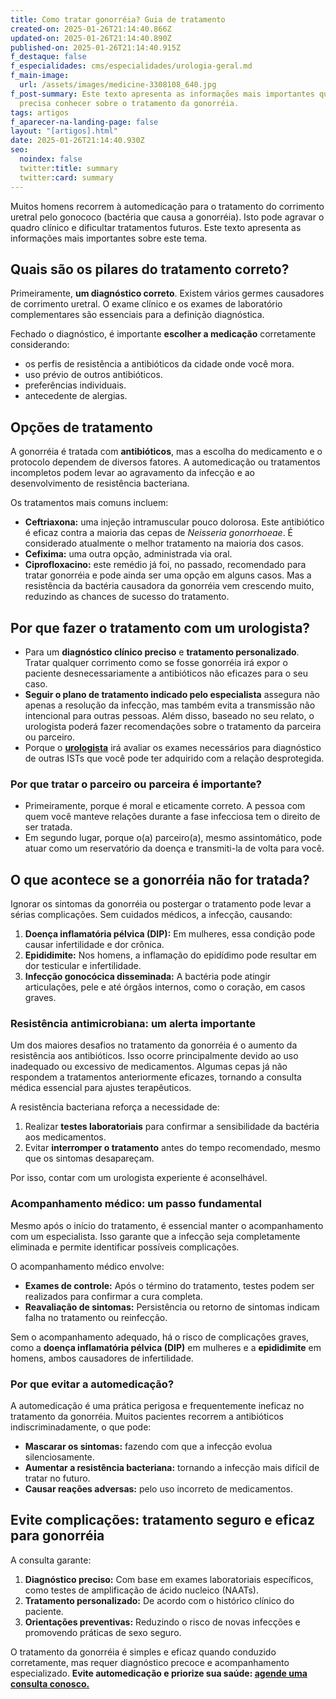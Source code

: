 ```yaml
---
title: Como tratar gonorréia? Guia de tratamento
created-on: 2025-01-26T21:14:40.866Z
updated-on: 2025-01-26T21:14:40.890Z
published-on: 2025-01-26T21:14:40.915Z
f_destaque: false
f_especialidades: cms/especialidades/urologia-geral.md
f_main-image:
  url: /assets/images/medicine-3308108_640.jpg
f_post-summary: Este texto apresenta as informações mais importantes que você
  precisa conhecer sobre o tratamento da gonorréia.
tags: artigos
f_aparecer-na-landing-page: false
layout: "[artigos].html"
date: 2025-01-26T21:14:40.930Z
seo:
  noindex: false
  twitter:title: summary
  twitter:card: summary
---
```

Muitos homens recorrem à automedicação para o tratamento do corrimento uretral pelo gonococo (bactéria que causa a gonorréia). Isto pode agravar o quadro clínico e dificultar tratamentos futuros. Este texto apresenta as informações mais importantes sobre este tema.

## Quais são os pilares do tratamento correto?

Primeiramente, **um diagnóstico correto**. Existem vários germes causadores de corrimento uretral. O exame clínico e os exames de laboratório complementares são essenciais para a definição diagnóstica.

Fechado o diagnóstico, é importante **escolher a medicação** corretamente considerando:

* os perfis de resistência a antibióticos da cidade onde você mora.
* uso prévio de outros antibióticos.
* preferências individuais.
* antecedente de alergias.

## **Opções de tratamento**

A gonorréia é tratada com **antibióticos**, mas a escolha do medicamento e o protocolo dependem de diversos fatores. A automedicação ou tratamentos incompletos podem levar ao agravamento da infecção e ao desenvolvimento de resistência bacteriana.

Os tratamentos mais comuns incluem:

* **Ceftriaxona:** uma injeção intramuscular pouco dolorosa. Este antibiótico é eficaz contra a maioria das cepas de *Neisseria gonorrhoeae*. É considerado atualmente o melhor tratamento na maioria dos casos.
* **Cefixima:** uma outra opção, administrada via oral.
* **Ciprofloxacino:** este remédio já foi, no passado, recomendado para tratar gonorréia e pode ainda ser uma opção em alguns casos. Mas a resistência da bactéria causadora da gonorréia vem crescendo muito, reduzindo as chances de sucesso do tratamento.

## Por que fazer o tratamento com um urologista?

* Para um **diagnóstico clínico preciso** e **tratamento personalizado**. Tratar qualquer corrimento como se fosse gonorréia irá expor o paciente desnecessariamente a antibióticos não eficazes para o seu caso.
* **Seguir o plano de tratamento indicado pelo especialista** assegura não apenas a resolução da infecção, mas também evita a transmissão não intencional para outras pessoas. Além disso, baseado no seu relato, o urologista poderá fazer recomendações sobre o tratamento da parceira ou parceiro.
* Porque o **[urologista](https://uroconsult.com.br/artigos/urologista-em-manaus/)** irá avaliar os exames necessários para diagnóstico de outras ISTs que você pode ter adquirido com a relação desprotegida.

### Por que tratar o parceiro ou parceira é importante?

* Primeiramente, porque é moral e eticamente correto. A pessoa com quem você manteve relações durante a fase infecciosa tem o direito de ser tratada.
* Em segundo lugar, porque o(a) parceiro(a), mesmo assintomático, pode atuar como um reservatório da doença e transmiti-la de volta para você.

## O que acontece se a gonorréia não for tratada?

Ignorar os sintomas da gonorréia ou postergar o tratamento pode levar a sérias complicações. Sem cuidados médicos, a infecção, causando:

1. **Doença inflamatória pélvica (DIP):** Em mulheres, essa condição pode causar infertilidade e dor crônica.
2. **Epididimite:** Nos homens, a inflamação do epidídimo pode resultar em dor testicular e infertilidade.
3. **Infecção gonocócica disseminada:** A bactéria pode atingir articulações, pele e até órgãos internos, como o coração, em casos graves.

### Resistência antimicrobiana: um alerta importante

Um dos maiores desafios no tratamento da gonorréia é o aumento da resistência aos antibióticos. Isso ocorre principalmente devido ao uso inadequado ou excessivo de medicamentos. Algumas cepas já não respondem a tratamentos anteriormente eficazes, tornando a consulta médica essencial para ajustes terapêuticos.

A resistência bacteriana reforça a necessidade de:

1. Realizar **testes laboratoriais** para confirmar a sensibilidade da bactéria aos medicamentos.
2. Evitar **interromper o tratamento** antes do tempo recomendado, mesmo que os sintomas desapareçam.

Por isso, contar com um urologista experiente é aconselhável.

### Acompanhamento médico: um passo fundamental

Mesmo após o início do tratamento, é essencial manter o acompanhamento com um especialista. Isso garante que a infecção seja completamente eliminada e permite identificar possíveis complicações.

O acompanhamento médico envolve:

* **Exames de controle:** Após o término do tratamento, testes podem ser realizados para confirmar a cura completa.
* **Reavaliação de sintomas:** Persistência ou retorno de sintomas indicam falha no tratamento ou reinfecção.

Sem o acompanhamento adequado, há o risco de complicações graves, como a **doença inflamatória pélvica (DIP)** em mulheres e a **epididimite** em homens, ambos causadores de infertilidade.

### Por que evitar a automedicação?

A automedicação é uma prática perigosa e frequentemente ineficaz no tratamento da gonorréia. Muitos pacientes recorrem a antibióticos indiscriminadamente, o que pode:

* **Mascarar os sintomas:** fazendo com que a infecção evolua silenciosamente.
* **Aumentar a resistência bacteriana:** tornando a infecção mais difícil de tratar no futuro.
* **Causar reações adversas:** pelo uso incorreto de medicamentos.

## Evite complicações: tratamento seguro e eficaz para gonorréia 

A consulta garante:

1. **Diagnóstico preciso:** Com base em exames laboratoriais específicos, como testes de amplificação de ácido nucleico (NAATs).
2. **Tratamento personalizado:** De acordo com o histórico clínico do paciente.
3. **Orientações preventivas:** Reduzindo o risco de novas infecções e promovendo práticas de sexo seguro.

O tratamento da gonorréia é simples e eficaz quando conduzido corretamente, mas requer diagnóstico precoce e acompanhamento especializado. **Evite automedicação e priorize sua saúde: [agende uma consulta conosco.](https://api.whatsapp.com/send?phone=5592981270310)**
